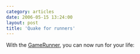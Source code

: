 ```yaml
---
category: articles
date: 2006-05-15 13:24:00
layout: post
title: 'Quake for runners'
---
```


<p>With the <a href="http://www.fpgamerunner.com/">GameRunner</a>, you can now run for your life:</p>

<script src="http://update.videoegg.com/js/Player.js" type="text/javascript"></script>

<script language="javascript">VE_JSEmbedPlayer_Flash7_8('gid328/cid1096', '/gid328/cid1096/X6/38/11468248301tPDq0DvldG78lsmINGT', 'Metal', '', '_auth_=1146838453_09dc82653e8e5c1d6327959017f59c26%26flashfix.flv', '_auth_=1146838453_3791aa3f3dd0ed71143e728cf385a789%26flashfix.flv', '_auth_=1146838453_5392c7399cec72b33dd64e63d60a9db8%26flashfix.flv', "false");</script>
